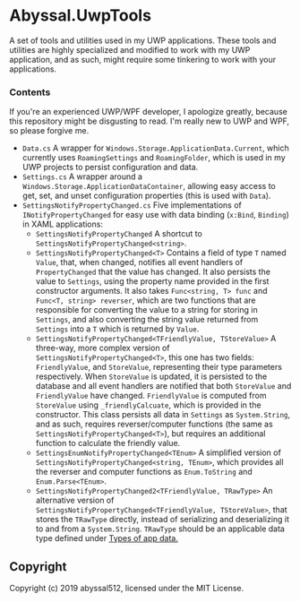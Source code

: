 # Abyssal.UwpTools
A set of tools and utilities used in my UWP applications. These tools and utilities are highly specialized and modified to work with my UWP application, and as such, might require some tinkering to work with your applications.

### Contents
If you're an experienced UWP/WPF developer, I apologize greatly, because this repository might be disgusting to read. I'm really new to UWP and WPF, so please forgive me.
- `Data.cs` A wrapper for `Windows.Storage.ApplicationData.Current`, which currently uses `RoamingSettings` and `RoamingFolder`, which is used in my UWP projects to persist configuration and data.
- `Settings.cs` A wrapper around a `Windows.Storage.ApplicationDataContainer`, allowing easy access to get, set, and unset configuration properties (this is used with `Data`).
- `SettingsNotifyPropertyChanged.cs` Five implementations of `INotifyPropertyChanged` for easy use with data binding (`x:Bind`, `Binding`) in XAML applications:
  - `SettingsNotifyPropertyChanged` A shortcut to `SettingsNotifyPropertyChanged<string>`.
  - `SettingsNotifyPropertyChanged<T>` Contains a field of type `T` named `Value`, that, when changed, notifies all event handlers of `PropertyChanged` that the value has changed. It also persists the value to `Settings`, using the property name provided in the first constructor arguments. It also takes `Func<string, T> func` and `Func<T, string> reverser`, which are two functions that are responsible for converting the value to a string for storing in `Settings`, and also converting the string value returned from `Settings` into a `T` which is returned by `Value`.
  - `SettingsNotifyPropertyChanged<TFriendlyValue, TStoreValue>` A three-way, more complex version of `SettingsNotifyPropertyChanged<T>`, this one has two fields: `FriendlyValue`, and `StoreValue`, representing their type parameters respectively. When `StoreValue` is updated, it is persisted to the database and all event handlers are notified that both `StoreValue` and `FriendlyValue` have changed. `FriendlyValue` is computed from `StoreValue` using `_friendlyCalcuate`, which is provided in the constructor. This class persists all data in `Settings` as `System.String`, and as such, requires reverser/computer functions (the same as `SettingsNotifyPropertyChanged<T>`), but requires an additional function to calculate the friendly value.
  - `SettingsEnumNotifyPropertyChanged<TEnum>` A simplified version of `SettingsNotifyPropertyChanged<string, TEnum>`, which provides all the reverser and computer functions as `Enum.ToString` and `Enum.Parse<TEnum>`.
  - `SettingsNotifyPropertyChanged2<TFriendlyValue, TRawType>` An alternative version of `SettingsNotifyPropertyChanged<TFriendlyValue, TStoreValue>`, that stores the `TRawType` directly, instead of serializing and deserializing it to and from a `System.String`. `TRawType` should be an applicable data type defined under [Types of app data.](https://docs.microsoft.com/en-us/windows/uwp/design/app-settings/store-and-retrieve-app-data#types-of-app-data)
  

## Copyright
Copyright (c) 2019 abyssal512, licensed under the MIT License.
